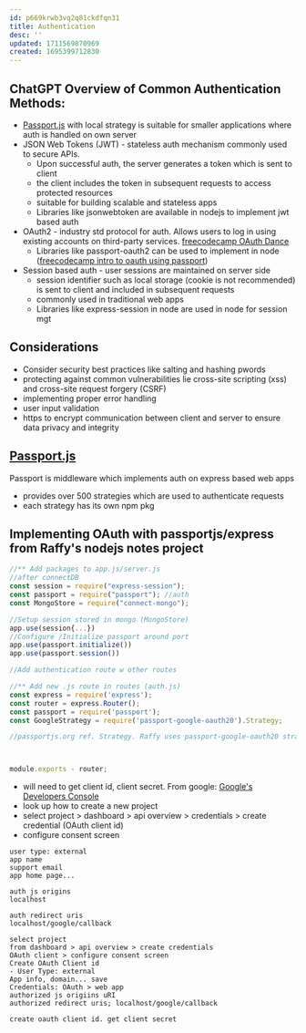 ```yaml
---
id: p669krwb3vq2q81ckdfqn31
title: Authentication
desc: ''
updated: 1711569870969
created: 1695399712830
---
```


## ChatGPT Overview of Common Authentication Methods:  
- [Passport.js](https://www.passportjs.org/) with local strategy is suitable for smaller applications where auth is handled on own server
- JSON Web Tokens (JWT) - stateless auth mechanism commonly used to secure APIs. 
    - Upon successful auth, the server generates a token which is sent to client
    - the client includes the token in subsequent requests to access protected resources
    - suitable for building scalable and stateless apps
    - Libraries like jsonwebtoken are available in nodejs to implement jwt based auth
- OAuth2 - industry std protocol for auth. Allows users to log in using existing accounts on third-party services. [freecodecamp OAuth Dance](https://www.freecodecamp.org/news/how-to-dance-the-oauth-a-step-by-step-lesson-fd2364d89742/)
    - Libraries like passport-oauth2 can be used to implement in node ([freecodecamp intro to oauth using passport](https://www.freecodecamp.org/news/a-quick-introduction-to-oauth-using-passport-js-65ea5b621a/))
- Session based auth - user sessions are maintained on server side
    - session identifier such as local storage (cookie is not recommended) is sent to client and included in subsequent requests
    - commonly used in traditional web apps
    - Libraries like express-session in node are used in node for session mgt

## Considerations
- Consider security best practices like salting and hashing pwords
- protecting against common vulnerabilities lie cross-site scripting (xss) and cross-site request forgery (CSRF)
- implementing proper error handling
- user input validation
- https to encrypt communication between client and server to ensure data privacy and integrity

## [Passport.js](https://www.passportjs.org/)
Passport is middleware which implements auth on express based web apps
- provides over 500 strategies which are used to authenticate requests
- each strategy has its own npm pkg

## Implementing OAuth with passportjs/express from Raffy's nodejs notes project

```js
//** Add packages to app.js/server.js
//after connectDB
const session = require("express-session");
const passport = require("passport"); //auth
const MongoStore = require("connect-mongo");

//Setup session stored in mongo (MongoStore)
app.use(session{...})
//Configure /Initialize passport around port
app.use(passport.initialize())
app.use(passport.session())

//Add authentication route w other routes

//** Add new .js route in routes (auth.js)
const express = require('express');
const router = express.Router(); 
const passport = require('passport');  
const GoogleStrategy = require('passport-google-oauth20').Strategy;

//passportjs.org ref. Strategy. Raffy uses passport-google-oauth20 strategy



module.exports - router;
```

- will need to get client id, client secret. From google: [Google&#39;s Developers Console](https://console.developers.google.com/)
- look up how to create a new project
- select project > dashboard > api overview > credentials > create credential (OAuth client id)
- configure consent screen

```
user type: external
app name
support email
app home page...

auth js origins 
localhost

auth redirect uris
localhost/google/callback

select project 
from dashboard > api overview > create credentials
OAuth client > configure consent screen
Create OAuth Client id
- User Type: external
App info, domain... save
Credentials: OAuth > web app
authorized js origiins uRI
authorized redirect uris; localhost/google/callback

create oauth client id. get client secret
```
